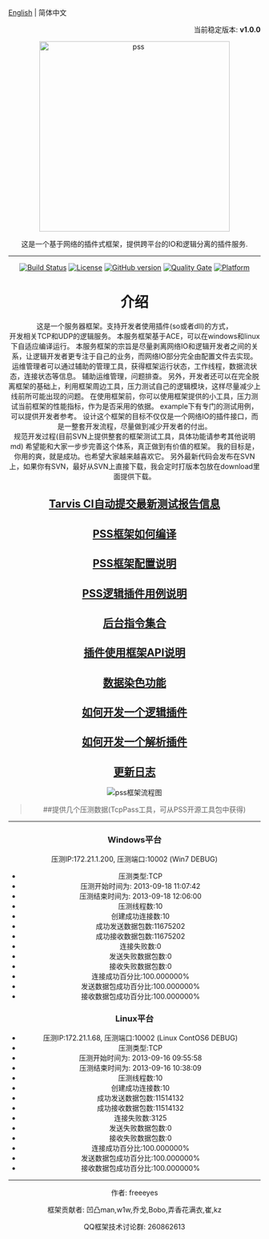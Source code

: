 [English](./README.md) | 简体中文

<p align="right">当前稳定版本: <strong>v1.0.0</strong></p>
<p align="center"><img src="https://raw.githubusercontent.com/freeeyes/PSS/gh-pages/_images/pss.svg?sanitize=true" alt="pss" width="380"/></p>
<center>这是一个基于网络的插件式框架，提供跨平台的IO和逻辑分离的插件服务.  

----------

[![Build Status](https://travis-ci.org/freeeyes/PSS.svg?branch=master)](https://travis-ci.org/freeeyes/PSS)
[![License](https://img.shields.io/badge/License-Apache%202.0-blue.svg)](https://opensource.org/licenses/Apache-2.0)
[![GitHub version](https://badge.fury.io/gh/freeeyes%2FPSS.svg)](https://badge.fury.io/gh/freeeyes%2FPSS)
[![Quality Gate](https://sonarcloud.io/api/project_badges/measure?project=freeeyes&metric=alert_status)](https://sonarcloud.io/dashboard?id=freeeyes)
[![Platform](https://img.shields.io/badge/platform-Linux,%20Windows-green.svg?style=flat)](https://github.com/freeeyes/PSS)

# 介绍

这是一个服务器框架。支持开发者使用插件(so或者dll)的方式，  
开发相关TCP和UDP的逻辑服务。 本服务框架基于ACE，可以在windows和linux下自适应编译运行。 
本服务框架的宗旨是尽量剥离网络IO和逻辑开发者之间的关系，让逻辑开发者更专注于自己的业务，而网络IO部分完全由配置文件去实现。 
运维管理者可以通过辅助的管理工具，获得框架运行状态，工作线程，数据流状态，连接状态等信息。 
辅助运维管理，问题排查。 
另外，开发者还可以在完全脱离框架的基础上，利用框架周边工具，压力测试自己的逻辑模块，这样尽量减少上线前所可能出现的问题。 
在使用框架前，你可以使用框架提供的小工具，压力测试当前框架的性能指标，作为是否采用的依据。 
example下有专门的测试用例，可以提供开发者参考。 
设计这个框架的目标不仅仅是一个网络IO的插件接口，而是一整套开发流程，尽量做到减少开发者的付出。  
规范开发过程(目前SVN上提供整套的框架测试工具，具体功能请参考其他说明md) 
希望能和大家一步步完善这个体系，真正做到有价值的框架。 我的目标是，你用的爽，就是成功。也希望大家越来越喜欢它。 
另外最新代码会发布在SVN上，如果你有SVN，最好从SVN上直接下载，我会定时打版本包放在download里面提供下载。

## [Tarvis CI自动提交最新测试报告信息](./testresult/result.md)
## [PSS框架如何编译](./Doc/China/Install.md) 
## [PSS框架配置说明](./Doc/China/Configure.md)
## [PSS逻辑插件用例说明](./Doc/China/examples.md)
## [后台指令集合](./Doc/China/PSSFrameCommand.md) 
## [插件使用框架API说明](./Doc/China/PSSPluginAPI.md) 
## [数据染色功能](./Doc/China/Dyeing.md)
## [如何开发一个逻辑插件](./Doc/China/LogicPlugin.md) 
## [如何开发一个解析插件](./Doc/China/PacketParsePlugin.md) 
## [更新日志](./Doc/China/Changelog.md)

![pss框架流程图](http://on-img.com/chart_image/5a6ae014e4b0d1c5b5b1e6fa.png)

>##提供几个压测数据(TcpPass工具，可从PSS开源工具包中获得)

----------

### Windows平台

压测IP:172.21.1.200, 压测端口:10002 (Win7 DEBUG)

* 压测类型:TCP
* 压测开始时间为: 2013-09-18 11:07:42
* 压测结束时间为: 2013-09-18 12:06:00
* 压测线程数:10
* 创建成功连接数:10
* 成功发送数据包数:11675202
* 成功接收数据包数:11675202
* 连接失败数:0
* 发送失败数据包数:0
* 接收失败数据包数:0
* 连接成功百分比:100.000000%
* 发送数据包成功百分比:100.000000%
* 接收数据包成功百分比:100.000000%

### Linux平台

* 压测IP:172.21.1.68, 压测端口:10002 (Linux ContOS6 DEBUG)
* 压测类型:TCP
* 压测开始时间为: 2013-09-16 09:55:58
* 压测结束时间为: 2013-09-16 10:38:09
* 压测线程数:10
* 创建成功连接数:10
* 成功发送数据包数:11514132
* 成功接收数据包数:11514132
* 连接失败数:3125
* 发送失败数据包数:0
* 接收失败数据包数:0
* 连接成功百分比:100.000000%
* 发送数据包成功百分比:100.000000%
* 接收数据包成功百分比:100.000000%

----------

作者:
freeeyes

框架贡献者:
凹凸man,w1w,乔戈,Bobo,弄香花满衣,崔,kz

QQ框架技术讨论群: 260862613